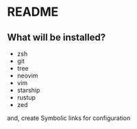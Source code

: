 # README

## What will be installed?

* zsh
* git
* tree
* neovim
* vim
* starship
* rustup
* zed

and, create Symbolic links for configuration
